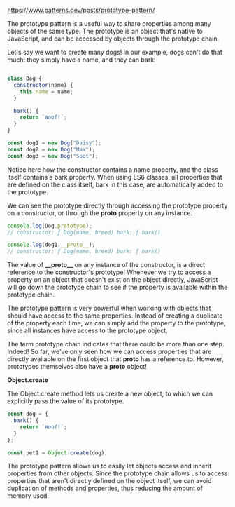 https://www.patterns.dev/posts/prototype-pattern/

The prototype pattern is a useful way to share properties among many objects of the same type. The prototype is an object that's native to JavaScript, and can be accessed by objects through the prototype chain.

Let's say we want to create many dogs! In our example, dogs can't do that much: they simply have a name, and they can bark!

```javascript

class Dog {
  constructor(name) {
    this.name = name;
  }

  bark() {
    return `Woof!`;
  }
}

const dog1 = new Dog("Daisy");
const dog2 = new Dog("Max");
const dog3 = new Dog("Spot");

```
Notice here how the constructor contains a name property, and the class itself contains a bark property. When using ES6 classes, all properties that are defined on the class itself, bark in this case, are automatically added to the prototype.

We can see the prototype directly through accessing the prototype property on a constructor, or through the __proto__ property on any instance.

```javascript
console.log(Dog.prototype);
// constructor: ƒ Dog(name, breed) bark: ƒ bark()

console.log(dog1.__proto__);
// constructor: ƒ Dog(name, breed) bark: ƒ bark()
```
The value of **\_\_proto__** on any instance of the constructor, is a direct reference to the constructor's prototype! Whenever we try to access a property on an object that doesn't exist on the object directly, JavaScript will go down the prototype chain to see if the property is available within the prototype chain.

The prototype pattern is very powerful when working with objects that should have access to the same properties. Instead of creating a duplicate of the property each time, we can simply add the property to the prototype, since all instances have access to the prototype object.

The term prototype chain indicates that there could be more than one step. Indeed! So far, we've only seen how we can access properties that are directly available on the first object that __proto__ has a reference to. However, prototypes themselves also have a __proto__ object!

**Object.create**

The Object.create method lets us create a new object, to which we can explicitly pass the value of its prototype.

```javascript
const dog = {
  bark() {
    return `Woof!`;
  }
};

const pet1 = Object.create(dog);
```

The prototype pattern allows us to easily let objects access and inherit properties from other objects. Since the prototype chain allows us to access properties that aren't directly defined on the object itself, we can avoid duplication of methods and properties, thus reducing the amount of memory used.


